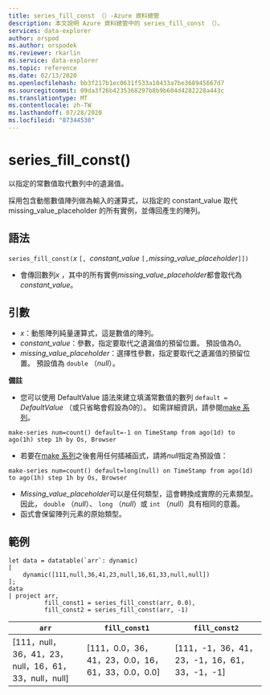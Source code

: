 ```yaml
---
title: series_fill_const （）-Azure 資料總管
description: 本文說明 Azure 資料總管中的 series_fill_const （）。
services: data-explorer
author: orspod
ms.author: orspodek
ms.reviewer: rkarlin
ms.service: data-explorer
ms.topic: reference
ms.date: 02/13/2020
ms.openlocfilehash: bb3f217b1ec0631f533a10433a7be368945667d7
ms.sourcegitcommit: 09da3f26b4235368297b8b9b604d4282228a443c
ms.translationtype: MT
ms.contentlocale: zh-TW
ms.lasthandoff: 07/28/2020
ms.locfileid: "87344530"
---
```

# <a name="series_fill_const"></a>series_fill_const()

以指定的常數值取代數列中的遺漏值。

採用包含動態數值陣列做為輸入的運算式，以指定的 constant_value 取代 missing_value_placeholder 的所有實例，並傳回產生的陣列。

## <a name="syntax"></a>語法

`series_fill_const(`*x* `[, `*constant_value* `[,`*missing_value_placeholder*`]])`
* 會傳回數列*x* ，其中的所有實例*missing_value_placeholder*都會取代為*constant_value*。

## <a name="arguments"></a>引數

* *x*：動態陣列純量運算式，這是數值的陣列。
* *constant_value*：參數，指定要取代之遺漏值的預留位置。 預設值為*0*。 
* *missing_value_placeholder*：選擇性參數，指定要取代之遺漏值的預留位置。 預設值為 `double` （*null*）。

**備註**
* 您可以使用 DefaultValue 語法來建立填滿常數值的數列 `default = ` *DefaultValue* （或只省略會假設為0的）。 如需詳細資訊，請參閱[make 系列](make-seriesoperator.md)。

```kusto
make-series num=count() default=-1 on TimeStamp from ago(1d) to ago(1h) step 1h by Os, Browser
```
  
* 若要在[make 系列](make-seriesoperator.md)之後套用任何插補函式，請將*null*指定為預設值： 

```kusto
make-series num=count() default=long(null) on TimeStamp from ago(1d) to ago(1h) step 1h by Os, Browser
```
  
* *Missing_value_placeholder*可以是任何類型，這會轉換成實際的元素類型。 因此， `double` （*null*）、 `long` （*null*）或 `int` （*null*）具有相同的意義。
* 函式會保留陣列元素的原始類型。 

## <a name="example"></a>範例

<!-- csl: https://help.kusto.windows.net:443/Samples -->
```kusto
let data = datatable(`arr`: dynamic)
[
    dynamic([111,null,36,41,23,null,16,61,33,null,null])   
];
data 
| project arr, 
          fill_const1 = series_fill_const(arr, 0.0),
          fill_const2 = series_fill_const(arr, -1)  
```

|`arr`|`fill_const1`|`fill_const2`|
|---|---|---|
|[111，null，36，41，23，null，16，61，33，null，null]|[111，0.0，36，41，23，0.0，16，61，33，0.0，0.0]|[111，-1，36，41，23，-1，16，61，33，-1，-1]|
